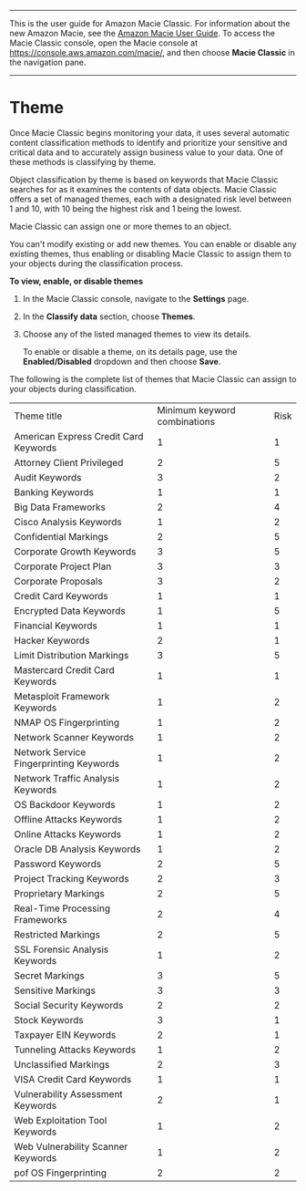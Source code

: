 --------

This is the user guide for Amazon Macie Classic\. For information about the new Amazon Macie, see the [Amazon Macie User Guide](https://docs.aws.amazon.com/macie/latest/user/)\. To access the Macie Classic console, open the Macie console at [https://console\.aws\.amazon\.com/macie/](https://console.aws.amazon.com/macie/), and then choose **Macie Classic** in the navigation pane\.

--------

# Theme<a name="macie-classify-objects-theme"></a>

Once Macie Classic begins monitoring your data, it uses several automatic content classification methods to identify and prioritize your sensitive and critical data and to accurately assign business value to your data\. One of these methods is classifying by theme\.

Object classification by theme is based on keywords that Macie Classic searches for as it examines the contents of data objects\. Macie Classic offers a set of managed themes, each with a designated risk level between 1 and 10, with 10 being the highest risk and 1 being the lowest\.

Macie Classic can assign one or more themes to an object\.

You can't modify existing or add new themes\. You can enable or disable any existing themes, thus enabling or disabling Macie Classic to assign them to your objects during the classification process\.<a name="enable-disable-themes"></a>

**To view, enable, or disable themes**

1. In the Macie Classic console, navigate to the **Settings** page\.

1. In the **Classify data** section, choose **Themes**\.

1. Choose any of the listed managed themes to view its details\.

   To enable or disable a theme, on its details page, use the **Enabled/Disabled** dropdown and then choose **Save**\.

The following is the complete list of themes that Macie Classic can assign to your objects during classification\.


|  |  |  | 
| --- |--- |--- |
| Theme title  | Minimum keyword combinations | Risk | 
| American Express Credit Card Keywords | 1 | 1 | 
| Attorney Client Privileged | 2 | 5 | 
| Audit Keywords | 3 | 2 | 
| Banking Keywords | 1 | 1 | 
| Big Data Frameworks | 2 | 4 | 
| Cisco Analysis Keywords | 1 | 2 | 
| Confidential Markings | 2 | 5 | 
| Corporate Growth Keywords | 3 | 5 | 
| Corporate Project Plan | 3 | 3 | 
| Corporate Proposals | 3 | 2 | 
| Credit Card Keywords | 1 | 1 | 
| Encrypted Data Keywords | 1 | 5 | 
| Financial Keywords | 1 | 1 | 
| Hacker Keywords | 2 | 1 | 
| Limit Distribution Markings | 3 | 5 | 
| Mastercard Credit Card Keywords | 1 | 1 | 
| Metasploit Framework Keywords | 1 | 2 | 
| NMAP OS Fingerprinting | 1 | 2 | 
| Network Scanner Keywords | 1 | 2 | 
| Network Service Fingerprinting Keywords | 1 | 2 | 
| Network Traffic Analysis Keywords | 1 | 2 | 
| OS Backdoor Keywords | 1 | 2 | 
| Offline Attacks Keywords | 1 | 2 | 
| Online Attacks Keywords | 1 | 2 | 
| Oracle DB Analysis Keywords | 1 | 2 | 
| Password Keywords | 2 | 5 | 
| Project Tracking Keywords | 2 | 3 | 
| Proprietary Markings | 2 | 5 | 
| Real\-Time Processing Frameworks | 2 | 4 | 
| Restricted Markings | 2 | 5 | 
| SSL Forensic Analysis Keywords | 1 | 2 | 
| Secret Markings | 3 | 5 | 
| Sensitive Markings | 3 | 3 | 
| Social Security Keywords | 2 | 2 | 
| Stock Keywords | 3 | 1 | 
| Taxpayer EIN Keywords | 2 | 1 | 
| Tunneling Attacks Keywords | 1 | 2 | 
| Unclassified Markings | 2 | 3 | 
| VISA Credit Card Keywords | 1 | 1 | 
| Vulnerability Assessment Keywords | 2 | 1 | 
| Web Exploitation Tool Keywords | 1 | 2 | 
| Web Vulnerability Scanner Keywords | 1 | 2 | 
| pof OS Fingerprinting | 2 | 2 | 